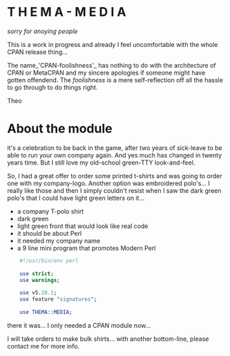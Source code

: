 T H E M A - M E D I A
=====================

*sorry for anoying people*

This is a work in progress and already I feel uncomfortable with the whole
CPAN release thing...

The name_'CPAN-foolishness'_ has nothing to do with
the architecture of CPAN or MetaCPAN and my sincere apologies if someone
might have gotten offendend. The _foolishness_ is a mere self-reflection
off all the hassle to go through to do things right.


Theo

# About the module

it's a celebration to be back in the game, after two years of sick-leave
to be able to run your own company again. And yes much has changed in
twenty years time. But I still love my old-school green-TTY look-and-feel.

So, I had a great offer to order some printed t-shirts and was going to
order one with my company-logo. Another option was embroidered polo's...
I really like those and then I simply couldn't resist when I saw the dark
green polo's that I could have light green letters on it...

* a company T-polo shirt
* dark green
* light green front that would look like real code
* it should be about Perl
* it needed my company name
* a 9 line mini program that promotes Modern Perl

```perl  
    #!/usr/bin/env perl
    
    use strict;
    use warnings;
    
    use v5.20.1;
    use feature "signatures";
    
    use THEMA::MEDIA;
```
there it was... I only needed a CPAN module now...

I will take orders to make bulk shirts... with another bottom-line,
please contact me for more info.
